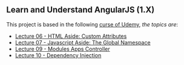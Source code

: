 Learn and Understand AngularJS (1.X)
--------------------------------------------------
This project is based in the following [curse of Udemy](https://www.udemy.com/learn-angularjs/), *the topics are*:

* [Lecture 06 - HTML Aside: Custom Attributes](https://github.com/robsonoduarte/learn-angularjs/tree/master/learn-and-understand-angularjs/src/main/webapp/lecture-06)
* [Lecture 07 - Javascript Aside: The Global Namespace](https://github.com/robsonoduarte/learn-angularjs/tree/master/learn-and-understand-angularjs/src/main/webapp/lecture-07)
* [Lecture 09 - Modules Apps Controller](https://github.com/robsonoduarte/learn-angularjs/tree/master/learn-and-understand-angularjs/src/main/webapp/lecture-09)
* [Lecture 10 - Dependency Injection](https://github.com/robsonoduarte/learn-angularjs/tree/master/learn-and-understand-angularjs/src/main/webapp/lecture-10)

